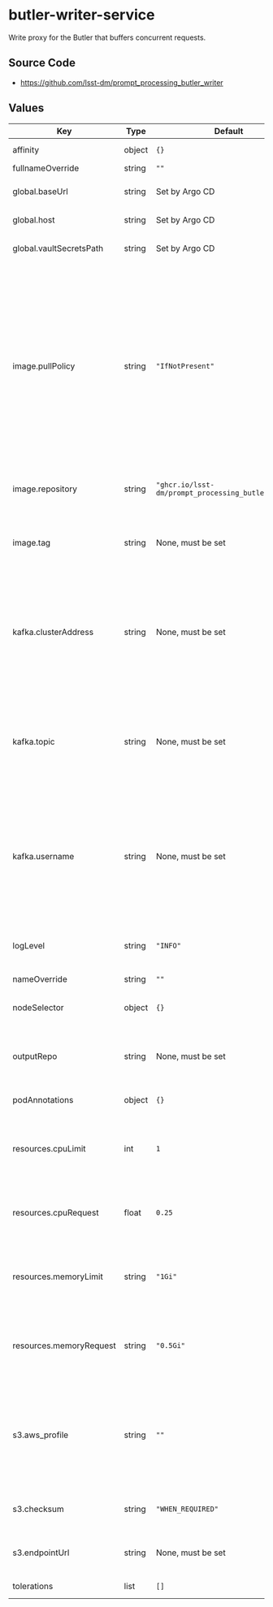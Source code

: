 # butler-writer-service

Write proxy for the Butler that buffers concurrent requests.

## Source Code

* <https://github.com/lsst-dm/prompt_processing_butler_writer>

## Values

| Key | Type | Default | Description |
|-----|------|---------|-------------|
| affinity | object | `{}` | Affinity rules for the pod |
| fullnameOverride | string | `""` |  |
| global.baseUrl | string | Set by Argo CD | Base URL for the environment |
| global.host | string | Set by Argo CD | Host name for ingress |
| global.vaultSecretsPath | string | Set by Argo CD | Base path for Vault secrets |
| image.pullPolicy | string | `"IfNotPresent"` | When to download an image. `IfNotPresent` uses a cached image if possible, and is the best choice for stable releases. `Always` checks for the latest tag online, and is needed for development builds. |
| image.repository | string | `"ghcr.io/lsst-dm/prompt_processing_butler_writer"` | Image to use for the Butler writer service |
| image.tag | string | None, must be set | Docker container version to use for the Butler writer service |
| kafka.clusterAddress | string | None, must be set | Address of Kafka broker containing Prompt Processing output events, for consumption by the Butler writer service. |
| kafka.topic | string | None, must be set | Kafka topic containing Prompt Processing output events, for consumption by the Butler writer service. |
| kafka.username | string | None, must be set | Username for Kafka broker containing Prompt Processing output events, for consumption by the Butler writer service. |
| logLevel | string | `"INFO"` | Global logging level to use in the writer service. |
| nameOverride | string | `""` |  |
| nodeSelector | object | `{}` | Node selection rules for the pod |
| outputRepo | string | None, must be set | URI to the repo the writer should write to. |
| podAnnotations | object | `{}` | Pod annotations for the writer |
| resources.cpuLimit | int | `1` | The maximum cpu cores for the Butler writer service. |
| resources.cpuRequest | float | `0.25` | The cpu cores requested for the Butler writer service. |
| resources.memoryLimit | string | `"1Gi"` | The maximum memory limit for the Butler writer service. |
| resources.memoryRequest | string | `"0.5Gi"` | The minimum memory to request for the Butler writer service. |
| s3.aws_profile | string | `""` | If set, specify a S3 credential profile from the credential file. If empty, the `default` profile is used. |
| s3.checksum | string | `"WHEN_REQUIRED"` | If set, configure S3 checksum options. |
| s3.endpointUrl | string | None, must be set | S3 endpoint where datasets are buffered. |
| tolerations | list | `[]` | Tolerations for the pod |
